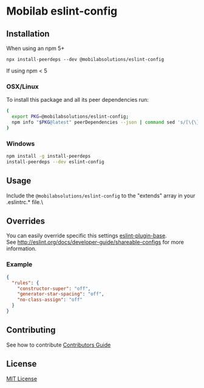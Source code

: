 # Mobilab eslint-config

## Installation

When using an npm 5+

`npx install-peerdeps --dev @mobilabsolutions/eslint-config`

If using npm < 5

### OSX/Linux

To install this package and all its peer dependencies run:

```bash
(
  export PKG=@mobilabsolutions/eslint-config;
  npm info "$PKG@latest" peerDependencies --json | command sed 's/[\{\},]//g ; s/: /@/g' | xargs npm install --save-dev "$PKG@latest"
)
```

### Windows

```bash
npm install -g install-peerdeps
install-peerdeps --dev eslint-config
```

## Usage

Include the `@mobilabsolutions/eslint-config` to the "extends" array in your .eslintrc.\* file.\

## Overrides

You can easily override specific this settings [eslint-plugin-base](https://github.com/base-community/eslint-plugin-base).\
See http://eslint.org/docs/developer-guide/shareable-configs for more information.

### Example

```json
{
  "rules": {
    "constructor-super": "off",
    "generator-star-spacing": "off",
    "no-class-assign": "off"
  }
}
```

## Contributing
See how to contribute [Contributors Guide](./../../CONTRIBUTING.md)

## License
[MIT License](./../../LICENSE.md)
